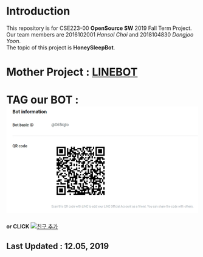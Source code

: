 # Introduction
This repository is for CSE223-00 **OpenSource SW** 2019 Fall Term Project.  <br>
Our team members are 2016102001 *Hansol Choi* and 2018104830 *Dongjoo Yoon*.  <Br>
The topic of this project is **HoneySleepBot**. <br>
# Mother Project : <a href="http://khuhub.khu.ac.kr/2019-01-OpenSourceSW/LINEBOT">LINEBOT</a>
# TAG our BOT : <img src="honeysleepbot_QRcode.jpg"> <br>
**or CLICK** <a href="https://lin.ee/fsoYwQS"><img src="https://scdn.line-apps.com/n/line_add_friends/btn/ko.png" alt="친구 추가" height="36" border="0"></a>
## Last Updated : 12.05, 2019